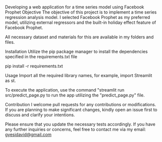 Developing a web application for a time series model using Facebook Prophet
Objective
The objective of this project is to implement a time series regression analysis model. I selected Facebook Prophet as my preferred model, utilizing external regressors and the built-in holiday effect feature of Facebook Prophet.

All necessary dataset and materials for this are available in my folders and files.

Installation
Utilize the pip package manager to install the dependencies specified in the requirements.txt file

pip install -r requirements.txt

Usage
Import all the required library names, for example, import Streamlit as st.

To execute the application, use the command "streamlit run src/predict_page.py to run the app utilizing the "predict_page.py" file.

Contribution
I welcome pull requests for any contributions or modifications. If you are planning to make significant changes, kindly open an issue first to discuss and clarify your intentions.

Please ensure that you update the necessary tests accordingly. If you have any further inquiries or concerns, feel free to contact me via my email: gyesidavid@gmail.com

